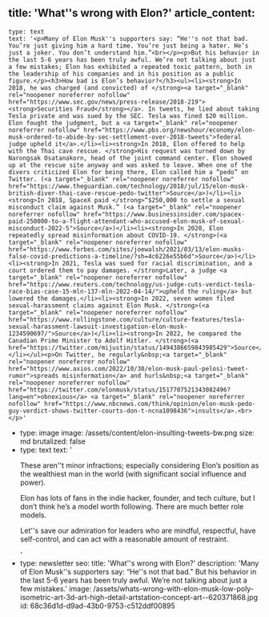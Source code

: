 title: 'What''s wrong with Elon?'
article_content:
  -
    type: text
    text: '<p>Many of Elon Musk''s supporters say: “He''s not that bad. You’re just giving him a hard time. You’re just being a hater. He’s just a joker. You don’t understand him.”<br></p><p>But his behavior in the last 5-6 years has been truly awful. We’re not talking about just a few mistakes; Elon has exhibited a repeated toxic pattern, both in the leadership of his companies and in his position as a public figure.</p><h3>How bad is Elon’s behavior?</h3><ul><li><strong>In 2018, he was charged (and convicted) of </strong><a target="_blank" rel="noopener noreferrer nofollow" href="https://www.sec.gov/news/press-release/2018-219"><strong>Securities Fraud</strong></a>. In tweets, he lied about taking Tesla private and was sued by the SEC. Tesla was fined $20 million. Elon fought the judgment, but a <a target="_blank" rel="noopener noreferrer nofollow" href="https://www.pbs.org/newshour/economy/elon-musk-ordered-to-abide-by-sec-settlement-over-2018-tweets">federal judge upheld it</a>.</li><li><strong>In 2018, Elon offered to help with the Thai cave rescue. </strong>His request was turned down by Narongsak Osatanakorn, head of the joint command center. Elon showed up at the rescue site anyway and was asked to leave. When one of the divers criticized Elon for being there, Elon called him a “pedo” on Twitter. (<a target="_blank" rel="noopener noreferrer nofollow" href="https://www.theguardian.com/technology/2018/jul/15/elon-musk-british-diver-thai-cave-rescue-pedo-twitter">Source</a>)</li><li><strong>In 2018, SpaceX paid </strong>“$250,000 to settle a sexual misconduct claim against Musk.” (<a target="_blank" rel="noopener noreferrer nofollow" href="https://www.businessinsider.com/spacex-paid-250000-to-a-flight-attendant-who-accused-elon-musk-of-sexual-misconduct-2022-5">Source</a>)</li><li><strong>In 2020, Elon repeatedly spread misinformation about COVID-19. </strong>(<a target="_blank" rel="noopener noreferrer nofollow" href="https://www.forbes.com/sites/joewalsh/2021/03/13/elon-musks-false-covid-predictions-a-timeline/?sh=4c6226e55b6d">Source</a>)</li><li><strong>In 2021, Tesla was sued for racial discrimination, and a court ordered them to pay damages. </strong>Later, a judge <a target="_blank" rel="noopener noreferrer nofollow" href="https://www.reuters.com/technology/us-judge-cuts-verdict-tesla-race-bias-case-15-mln-137-mln-2022-04-14/">upheld the ruling</a> but lowered the damages.</li><li><strong>In 2022, seven women filed sexual-harassment claims against Elon Musk. </strong>(<a target="_blank" rel="noopener noreferrer nofollow" href="https://www.rollingstone.com/culture/culture-features/tesla-sexual-harassment-lawsuit-investigation-elon-musk-1234590697/">Source</a>)</li><li><strong>In 2022, he compared the Canadian Prime Minister to Adolf Hitler. </strong>(<a href="https://twitter.com/mijustin/status/1494386659843985429">Source</a>)</li></ul><p>On Twitter, he regularly&nbsp;<a target="_blank" rel="noopener noreferrer nofollow" href="https://www.axios.com/2022/10/30/elon-musk-paul-pelosi-tweet-rumor">spreads misinformation</a> and hurls&nbsp;<a target="_blank" rel="noopener noreferrer nofollow" href="https://twitter.com/elonmusk/status/1517707521343082496?lang=en">obnoxious</a>​ <a target="_blank" rel="noopener noreferrer nofollow" href="https://www.nbcnews.com/think/opinion/elon-musk-pedo-guy-verdict-shows-twitter-courts-don-t-ncna1098436">insults</a>.<br></p>'
  -
    type: image
    image: /assets/content/elon-insulting-tweets-bw.png
    size: md
    brutalized: false
  -
    type: text
    text: '<p>These aren''t minor infractions; especially considering&nbsp;Elon’s position as the wealthiest man in the world (with significant social influence and power).</p><p>Elon has lots of fans in the indie hacker, founder, and tech culture, but I don’t think he’s a model worth following. There are much better role models.<br></p><p>Let''s save our admiration for leaders who are mindful, respectful, have self-control, and can act with a reasonable amount of restraint.</p>'
  -
    type: newsletter
seo:
  title: 'What''s wrong with Elon?'
  description: 'Many of Elon Musk''s supporters say: “He''s not that bad." But his behavior in the last 5-6 years has been truly awful. We’re not talking about just a few mistakes.'
  image: /assets/whats-wrong-with-elon-musk-low-poly-isometric-art-3d-art-high-detail-artstation-concept-art--620371868.jpg
id: 68c36d1d-d9ad-43b0-9753-c512ddf00895
